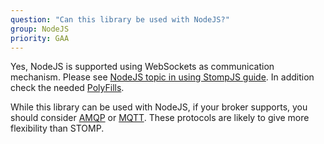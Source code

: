 ```yaml
---
question: "Can this library be used with NodeJS?"
group: NodeJS
priority: GAA
---
```


Yes, NodeJS is supported using WebSockets as communication mechanism.
Please see [NodeJS topic in using StompJS guide](/guide/stompjs/using-stompjs-v5.html#in-nodejs).
In addition check the needed [PolyFills](/guide/stompjs/rx-stomp/ng2-stompjs/pollyfils-for-stompjs-v5.html#in-nodejs).

While this library can be used with NodeJS, if your broker supports,
you should consider
[AMQP](https://www.amqp.org/) or
[MQTT](http://mqtt.org/).
These protocols are likely to give more flexibility than STOMP.
